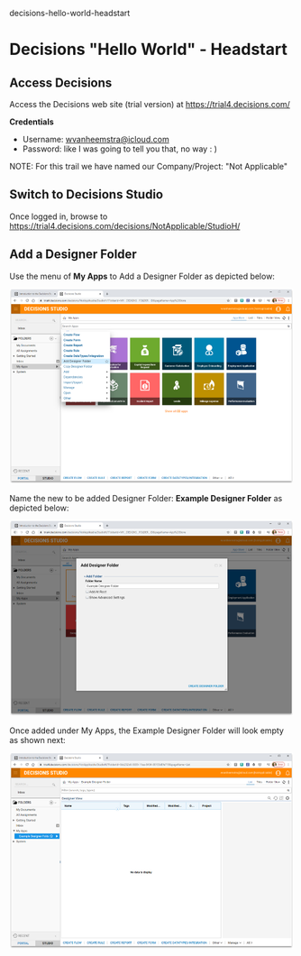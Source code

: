 decisions-hello-world-headstart
# Decisions "Hello World" - Headstart

## Access Decisions

Access the Decisions web site (trial version) at https://trial4.decisions.com/

**Credentials**

- Username: wvanheemstra@icloud.com
- Password: like I was going to tell you that, no way : )

NOTE: For this trail we have named our Company/Project: "Not Applicable"

## Switch to Decisions Studio

Once logged in, browse to https://trial4.decisions.com/decisions/NotApplicable/StudioH/

## Add a Designer Folder

Use the menu of **My Apps** to Add a Designer Folder as depicted below:

![Add Designer Folder](https://raw.githubusercontent.com/vanHeemstraSystems/decisions-hello-world-headstart/master/Decisions_Studio-Add_Designer_Folder.png)

Name the new to be added Designer Folder: **Example Designer Folder** as depicted below:

![Add Designer Folder - Example Designer Folder](https://raw.githubusercontent.com/vanHeemstraSystems/decisions-hello-world-headstart/master/Decisions_Studio-Add_Designer_Folder_Example_Designer_Folder.png)

Once added under My Apps, the Example Designer Folder will look empty as shown next:

![Example Designer Folder - Empty](https://raw.githubusercontent.com/vanHeemstraSystems/decisions-hello-world-headstart/master/Decisions_Studio-My_Apps-Example_Designer_Folder-Empty.png)
